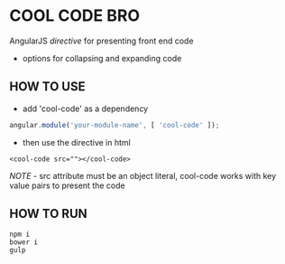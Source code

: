 # COOL CODE BRO

AngularJS *directive* for presenting front end code

- options for collapsing and expanding code

## HOW TO USE

- add 'cool-code' as a dependency

```js
angular.module('your-module-name', [ 'cool-code' ]);
```

- then use the directive in html

```
<cool-code src=""></cool-code>
```

*NOTE* - src attribute must be an object literal, cool-code works with key value pairs to present the code

## HOW TO RUN

```
npm i
bower i
gulp
```


